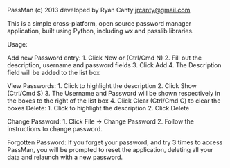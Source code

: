 PassMan (c) 2013 
developed by Ryan Canty jrcanty@gmail.com


This is a simple cross-platform, open source password manager application,
built using Python, including wx and passlib libraries.

Usage:

Add new Password entry:
	1. Click New or (Ctrl/Cmd N)
	2. Fill out the description, username and password fields
	3. Click Add
	4. The Description field will be added to the list box

View Passwords:
	1. Click to highlight the description
	2. Click Show (Ctrl/Cmd S)
	3. The Username and Password will be shown respectively in the boxes
	to the right of the list box
	4. Click Clear (Ctrl/Cmd C) to clear the boxes
Delete:
	1. Click to highlight the description
	2. Click Delete

Change Password:
	1. Click File -> Change Password
	2. Follow the instructions to change password.

Forgotten Password:
	If you forget your password, and try 3 times to access PassMan, 
	you will be prompted to reset the application, deleting all your
	data and relaunch with a new password.
